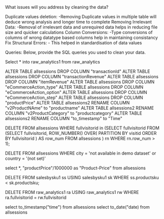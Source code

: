 What issues will you address by cleaning the data?

Duplicate values deletion:
     -Removing Duplicate values in multiple table will deduce wrong analysis and longer time to complete
Removing Irrelevant Data:
    -Removal of irrelevant data and unrequired data helps in reducing file size and quicker calculations
Column Conversions:
    -Type conversions of columns of wrong datatype based columns help in maintaining consistancy
Fix Structural Errors:
    - This helped in standardisation of data values
 

Queries:
Below, provide the SQL queries you used to clean your data.

Select * 
into raw_analytics1
from raw_analytics


ALTER TABLE allsessions DROP COLUMN "transactionId"
ALTER TABLE allsessions DROP COLUMN "transactionRevenue"
ALTER TABLE allsessions DROP COLUMN "itemRevenue"
ALTER TABLE allsessions DROP COLUMN "eCommerceAction_type"
ALTER TABLE allsessions DROP COLUMN "eCommerceAction_option"
ALTER TABLE allsessions DROP COLUMN "eCommerceAction_step"
ALTER TABLE allsessions DROP COLUMN "productPrice"
ALTER TABLE allsessions2 RENAME COLUMN "v2ProductNAme" to "productname"
ALTER TABLE allsessions2 RENAME COLUMN "v2ProductCategory" to "productcategory"
ALTER TABLE allsessions2 RENAME COLUMN "to_timestamp" to "Time"



DELETE FROM
	   allsessions
WHERE fullvisitorid in
	 	(SELECT fullvisitorid FROM
		(SELECT fullvisitorid,
		ROW_NUMBER() OVER( PARTITION BY visitid
	ORDER BY fullvisitorid ) AS row_num
	FROM allsessions ) rn
	WHERE rn.row_num > 1);
	
DELETE FROM
		allsessions
WHERE city = 'not available in demo dataset' or country = '(not set)'

select *, "productPrice"/1000000 as "Product-Price"
from allsessions


DELETE FROM
salesbysku1 ss
USING salesbysku1 sk
WHERE ss.productsku < sk.productsku;


DELETE FROM
raw_analytics1 ra
USING raw_analytics1 rw
WHERE ra.fullvisitorid = rw.fullvisitorid

select to_timestamp("time") from allsessions
select to_date("date) from allsessions


